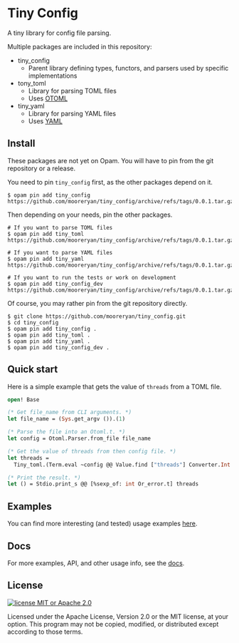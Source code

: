 # Tiny Config

A tiny library for config file parsing.

Multiple packages are included in this repository:

- tiny_config
    - Parent library defining types, functors, and parsers used by specific implementations
- tony_toml
    - Library for parsing TOML files
	- Uses [OTOML](https://opam.ocaml.org/packages/otoml/)
- tiny_yaml
    - Library for parsing YAML files
	- Uses [YAML](https://opam.ocaml.org/packages/yaml/)

## Install

These packages are not yet on Opam.  You will have to pin from the git repository or a release.

You need to pin `tiny_config` first, as the other packages depend on it.

```shell
$ opam pin add tiny_config https://github.com/mooreryan/tiny_config/archive/refs/tags/0.0.1.tar.gz
```

Then depending on your needs, pin the other packages.

```shell
# If you want to parse TOML files
$ opam pin add tiny_toml https://github.com/mooreryan/tiny_config/archive/refs/tags/0.0.1.tar.gz

# If you want to parse YAML files
$ opam pin add tiny_yaml https://github.com/mooreryan/tiny_config/archive/refs/tags/0.0.1.tar.gz

# If you want to run the tests or work on development
$ opam pin add tiny_config_dev https://github.com/mooreryan/tiny_config/archive/refs/tags/0.0.1.tar.gz
```

Of course, you may rather pin from the git repository directly.

```shell
$ git clone https://github.com/mooreryan/tiny_config.git
$ cd tiny_config
$ opam pin add tiny_config .
$ opam pin add tiny_toml .
$ opam pin add tiny_yaml .
$ opam pin add tiny_config_dev .
```

## Quick start

Here is a simple example that gets the value of `threads` from a TOML file.

```ocaml
open! Base

(* Get file_name from CLI arguments. *)
let file_name = (Sys.get_argv ()).(1)

(* Parse the file into an Otoml.t. *)
let config = Otoml.Parser.from_file file_name

(* Get the value of threads from then config file. *)
let threads =
  Tiny_toml.(Term.eval ~config @@ Value.find ["threads"] Converter.Int.positive)

(* Print the result. *)
let () = Stdio.print_s @@ [%sexp_of: int Or_error.t] threads
```

## Examples

You can find more interesting (and tested) usage examples [here](https://github.com/mooreryan/tiny_config/tree/main/tiny_config_dev/examples).

## Docs

For more examples, API, and other usage info, see the [docs](https://mooreryan.github.io/tiny_config/).

## License

[![license MIT or Apache
2.0](https://img.shields.io/badge/license-MIT%20or%20Apache%202.0-blue)](https://github.com/mooreryan/bio_io)

Licensed under the Apache License, Version 2.0 or the MIT license, at your option. This program may not be copied, modified, or distributed except according to those terms.
